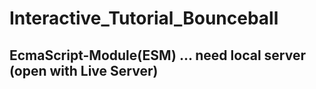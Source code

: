 # Interactive_Tutorial_Bounceball

## EcmaScript-Module(ESM) ... need local server (open with Live Server)
